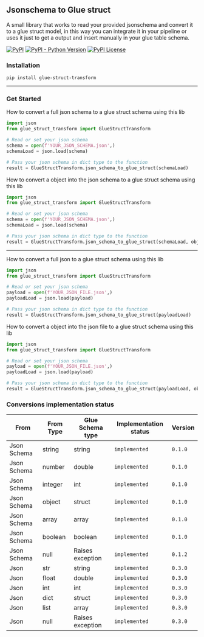 ##  Jsonschema to Glue struct

  

A small library that works to read your provided jsonschema and convert it to a glue struct model, in this way you can integrate it in your pipeline or uses it just to get a output and insert manually in your glue table schema.


[![PyPI](https://img.shields.io/pypi/v/glue-struct-transform)](https://pypi.org/project/glue-struct-transform/)
[![PyPI - Python Version](https://img.shields.io/pypi/pyversions/glue-struct-transform)](https://pypi.org/project/glue-struct-transform/)
[![PyPI License](https://img.shields.io/pypi/l/glue-struct-transform)](https://pypi.org/project/glue-struct-transform/)

###  Installation
    pip install glue-struct-transform

---
### Get Started
How to convert a full json schema to a glue struct schema using this lib
```Python
import json
from glue_struct_transform import GlueStructTransform

# Read or set your json schema
schema = open(f'YOUR_JSON_SCHEMA.json',)
schemaLoad = json.load(schema)

# Pass your json schema in dict type to the function
result = GlueStructTransform.json_schema_to_glue_struct(schemaLoad)
```

How to convert a object into the json schema to a glue struct schema using this lib
```Python
import json
from glue_struct_transform import GlueStructTransform

# Read or set your json schema
schema = open(f'YOUR_JSON_SCHEMA.json',)
schemaLoad = json.load(schema)

# Pass your json schema in dict type to the function
result = GlueStructTransform.json_schema_to_glue_struct(schemaLoad, objectField = "objectKey", fullSchema = False)
```

---

How to convert a full json to a glue struct schema using this lib
```Python
import json
from glue_struct_transform import GlueStructTransform

# Read or set your json schema
payload = open(f'YOUR_JSON_FILE.json',)
payloadLoad = json.load(payload)

# Pass your json schema in dict type to the function
result = GlueStructTransform.json_schema_to_glue_struct(payloadLoad)
```

How to convert a object into the json file to a glue struct schema using this lib
```Python
import json
from glue_struct_transform import GlueStructTransform

# Read or set your json schema
payload = open(f'YOUR_JSON_FILE.json',)
payloadLoad = json.load(payload)

# Pass your json schema in dict type to the function
result = GlueStructTransform.json_schema_to_glue_struct(payloadLoad, objectField = "objectKey", fullBody = False)
```


### Conversions implementation status
|From  |From Type	|Glue Schema type	| Implementation status	|Version
|-------------------------|-------------------------|---------------------|---------------|----------
|Json Schema |string	|string	|`implemented`	|`0.1.0`
|Json Schema |number	|double	|`implemented`	|`0.1.0`
|Json Schema |integer	|int	|`implemented`	|`0.1.0`
|Json Schema |object	|struct	|`implemented`	|`0.1.0`
|Json Schema |array	|array	|`implemented`	|`0.1.0`
|Json Schema |boolean	|boolean	|`implemented`	|`0.1.0`
|Json Schema |null	|Raises exception	|`implemented`	|`0.1.2`
|Json |str	|string	|`implemented`	|`0.3.0`
|Json |float    |double	|`implemented`	|`0.3.0`
|Json |int	|int	|`implemented`	|`0.3.0`
|Json |dict	|struct	|`implemented`	|`0.3.0`
|Json |list	|array	|`implemented`	|`0.3.0`
|Json |null	|Raises exception	|`implemented`	|`0.3.0`
